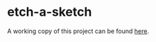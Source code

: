 # etch-a-sketch

A working copy of this project can be found [here](https://mnlightstone.github.io/etch-a-sketch/).
